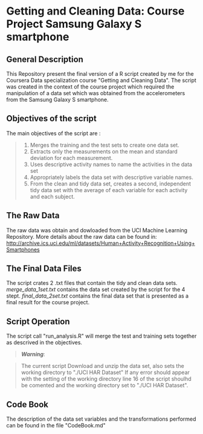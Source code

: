 Getting and Cleaning Data: Course Project Samsung Galaxy S smartphone
=====================================================================

General Description
-------------------
This Repository present the final version of a R script created by me for the 
Coursera Data specialization course "Getting and Cleaning Data".
The script was created in the context of the course project which required the 
manipulation of a data set which was obtained from the accelerometers from the 
Samsung Galaxy S smartphone.

Objectives of the script
--------------------------

The main objectives of the script are :
> 1. Merges the training and the test sets to create one data set.
> 2. Extracts only the measurements on the mean and standard deviation for each measurement. 
> 3. Uses descriptive activity names to name the activities in the data set
> 4. Appropriately labels the data set with descriptive variable names. 
> 5. From the clean and tidy  data set, creates a second, independent tidy data set 
>    with the average of each variable for each activity and each subject.

The Raw Data
------------
The raw data was obtain and dowloaded from the UCI Machine Learning Repository.
More details about the raw data can be found in:
<http://archive.ics.uci.edu/ml/datasets/Human+Activity+Recognition+Using+Smartphones>

The Final Data Files
--------------------
The script crates 2 .txt files that contain the tidy and clean data sets.
*merge_data_1set.txt* contains the  data set created by the script for the 4 stept.
*final_data_2set.txt* contains the final data set that is presented as a final result
for the course project.

Script Operation
----------------

The script call "run_analysis.R" will merge the test and training sets together as
descrived in the objectives.
> ***Warning***:

> The current script Download and unzip the data set, also sets the working directory
> to "./UCI HAR Dataset"
> If any error should appear with the setting of the working directory line 16 of
> the script shoulhd be comented and the working directory set to "./UCI HAR Dataset".

Code Book
---------
The description of the data set variables and the transformations performed can be found in
the file "CodeBook.md"
